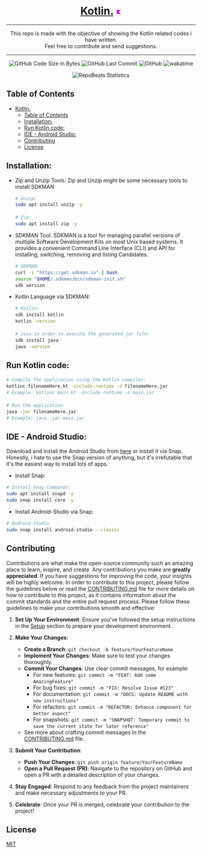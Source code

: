 <div align="center">
  
# [Kotlin.](https://github.com/BrenoFariasdaSilva/Kotlin) <img src="https://github.com/devicons/devicon/blob/master/icons/kotlin/kotlin-original.svg"  width="3%" height="3%">

</div>

<div align="center">
  
---

This repo is made with the objective of showing the Kotlin related codes i have written. \
Feel free to contribute and send suggestions.
  
---

</div>

<div align="center">

![GitHub Code Size in Bytes](https://img.shields.io/github/languages/code-size/BrenoFariasdaSilva/Kotlin)
![GitHub Last Commit](https://img.shields.io/github/last-commit/BrenoFariasdaSilva/Kotlin)
![GitHub](https://img.shields.io/github/license/BrenoFariasdaSilva/Kotlin)
![wakatime](https://wakatime.com/badge/github/BrenoFariasdaSilva/Kotlin.svg)

</div>

<div align="center">
  
![RepoBeats Statistics](https://repobeats.axiom.co/api/embed/54c6014ed6bb4be23d3c23b1dce51d0fdc0f4a52.svg "Repobeats analytics image")

</div>

## Table of Contents
- [Kotlin. ](#kotlin-)
	- [Table of Contents](#table-of-contents)
	- [Installation:](#installation)
	- [Run Kotlin code:](#run-kotlin-code)
	- [IDE - Android Studio:](#ide---android-studio)
	- [Contributing](#contributing)
	- [License](#license)


## Installation:
* Zip and Unzip Tools: Zip and Unzip might be some necessary tools to install SDKMAN
	```bash
	# Unzip:
	sudo apt install unzip -y

	# Zip:
	sudo apt install zip -y
	```

* SDKMAN Tool: SDKMAN is a tool for managing parallel versions of multiple Software Development Kits on most Unix based systems. It provides a convenient Command Line Interface (CLI) and API for installing, switching, removing and listing Candidates.
  
	```bash
	# SDKMAN:
	curl -s "https://get.sdkman.io" | bash
	source "$HOME/.sdkman/bin/sdkman-init.sh"
	sdk version
	```
* Kotlin Language via SDKMAN:
	```bash
	# Kotlin:
	sdk install kotlin
	kotlin -version

	# Java in order to execute the generated jar file:
	sdk install java
	java -version
	```

## Run Kotlin code:
```bash
# Compile the application using the Kotlin compiler:
kotlinc filenameHere.kt -include-runtime -d filenameHere.jar
# Example: kotlinc main.kt -include-runtime -d main.jar

# Run the application.
java -jar filenameHere.jar
# Example: java -jar main.jar
```

## IDE - Android Studio:
Download and install the Android Studio from [here](https://developer.android.com/studio) or install it via Snap. \
Honestly, i hate to use the Snap version of anything, but it's irrefutable that it's the easiest way to install lots of apps.
* Install Snap: 
```bash
# Install Snap Commands:
sudo apt install snapd -y
sudo snap install core -y
```

* Install Android-Studio via Snap: 
```bash
# Android Studio
sudo snap install android-studio --classic
```

## Contributing

Contributions are what make the open-source community such an amazing place to learn, inspire, and create. Any contributions you make are **greatly appreciated**. If you have suggestions for improving the code, your insights will be highly welcome.
In order to contribute to this project, please follow the guidelines below or read the [CONTRIBUTING.md](CONTRIBUTING.md) file for more details on how to contribute to this project, as it contains information about the commit standards and the entire pull request process.
Please follow these guidelines to make your contributions smooth and effective:

1. **Set Up Your Environment**: Ensure you've followed the setup instructions in the [Setup](#setup) section to prepare your development environment.

2. **Make Your Changes**:
   - **Create a Branch**: `git checkout -b feature/YourFeatureName`
   - **Implement Your Changes**: Make sure to test your changes thoroughly.
   - **Commit Your Changes**: Use clear commit messages, for example:
     - For new features: `git commit -m "FEAT: Add some AmazingFeature"`
     - For bug fixes: `git commit -m "FIX: Resolve Issue #123"`
     - For documentation: `git commit -m "DOCS: Update README with new instructions"`
     - For refactors: `git commit -m "REFACTOR: Enhance component for better aspect"`
     - For snapshots: `git commit -m "SNAPSHOT: Temporary commit to save the current state for later reference"`
   - See more about crafting commit messages in the [CONTRIBUTING.md](CONTRIBUTING.md) file.

3. **Submit Your Contribution**:
   - **Push Your Changes**: `git push origin feature/YourFeatureName`
   - **Open a Pull Request (PR)**: Navigate to the repository on GitHub and open a PR with a detailed description of your changes.

4. **Stay Engaged**: Respond to any feedback from the project maintainers and make necessary adjustments to your PR.

5. **Celebrate**: Once your PR is merged, celebrate your contribution to the project!

## License
[MIT](https://choosealicense.com/licenses/mit/)
